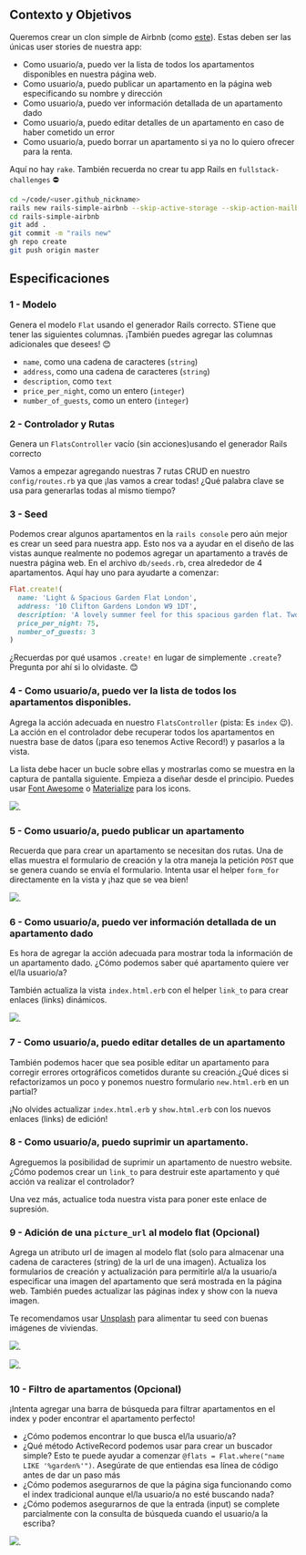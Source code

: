 ## Contexto y Objetivos

Queremos crear un clon simple de Airbnb (como [este](https://rails-simple-airbnb.herokuapp.com)). Estas deben ser las únicas user stories de nuestra app:

- Como usuario/a, puedo ver la lista de todos los apartamentos disponibles en nuestra página web.
- Como usuario/a, puedo publicar un apartamento en la página web especificando su nombre y dirección
- Como usuario/a, puedo ver información detallada de un apartamento dado
- Como usuario/a, puedo editar detalles de un apartamento en caso de haber cometido un error
- Como usuario/a, puedo borrar un apartamento si ya no lo quiero ofrecer para la renta.

Aquí no hay `rake`. También recuerda no crear tu app Rails en `fullstack-challenges` ⛔️

```bash
cd ~/code/<user.github_nickname>
rails new rails-simple-airbnb --skip-active-storage --skip-action-mailbox
cd rails-simple-airbnb
git add .
git commit -m "rails new"
gh repo create
git push origin master
```

## Especificaciones

### 1 - Modelo

Genera el modelo `Flat` usando el generador Rails correcto. STiene que tener las siguientes columnas. ¡También puedes agregar las columnas adicionales que desees! 😊

- `name`, como una cadena de caracteres (`string`)
- `address`, como una cadena de caracteres (`string`)
- `description`, como `text`
- `price_per_night`, como un entero (`integer`)
- `number_of_guests`, como un entero (`integer`)

### 2 - Controlador y Rutas

Genera un `FlatsController` vacío (sin acciones)usando el generador Rails correcto

Vamos a empezar agregando nuestras 7 rutas CRUD en nuestro `config/routes.rb` ya que ¡las vamos a crear todas! ¿Qué palabra clave se usa para generarlas todas al mismo tiempo?

### 3 - Seed

Podemos crear algunos apartamentos en la `rails console` pero aún mejor es crear un seed para nuestra app. Esto nos va a ayudar en el diseño de las vistas aunque realmente no podemos agregar un apartamento a través de nuestra página web. En el archivo `db/seeds.rb`, crea alrededor de 4 apartamentos. Aquí hay uno para ayudarte a comenzar:

```ruby
Flat.create!(
  name: 'Light & Spacious Garden Flat London',
  address: '10 Clifton Gardens London W9 1DT',
  description: 'A lovely summer feel for this spacious garden flat. Two double bedrooms, open plan living area, large kitchen and a beautiful conservatory',
  price_per_night: 75,
  number_of_guests: 3
)
```

¿Recuerdas por qué usamos `.create!` en lugar de simplemente `.create`? Pregunta por ahí si lo olvidaste. 😊

### 4 - Como usuario/a, puedo ver la lista de todos los apartamentos disponibles.

Agrega la acción adecuada en nuestro `FlatsController` (pista: Es `index` 😉). La acción en el controlador debe recuperar todos los apartamentos en nuestra base de datos (¡para eso tenemos Active Record!) y pasarlos a la vista.

La lista debe hacer un bucle sobre ellas y mostrarlas como se muestra en la captura de pantalla siguiente. Empieza a diseñar desde el principio. Puedes usar [Font Awesome](https://fontawesome.com/icons) o [Materialize](http://materializecss.com/icons.html) para los icons.

![](https://raw.githubusercontent.com/lewagon/fullstack-images/master/rails/simple-airbnb/index.png).

### 5 - Como usuario/a, puedo publicar un apartamento

Recuerda que para crear un apartamento se necesitan dos rutas. Una de ellas muestra el formulario de creación y la otra maneja la petición `POST` que se genera cuando se envía el formulario. Intenta usar el helper `form_for` directamente en la vista y ¡haz que se vea bien!

![](https://raw.githubusercontent.com/lewagon/fullstack-images/master/rails/simple-airbnb/index.png).

### 6 - Como usuario/a, puedo ver información detallada de un apartamento dado

Es hora de agregar la acción adecuada para mostrar toda la información de un apartamento dado. ¿Cómo podemos saber qué apartamento quiere ver el/la usuario/a?

También actualiza la vista `index.html.erb` con el helper `link_to` para crear enlaces (links) dinámicos.

![](https://raw.githubusercontent.com/lewagon/fullstack-images/master/rails/simple-airbnb/show.png).

### 7 - Como usuario/a, puedo editar detalles de un apartamento

También podemos hacer que sea posible editar un apartamento para corregir errores ortográficos cometidos durante su creación.¿Qué dices si refactorizamos un poco y ponemos nuestro formulario `new.html.erb` en un partial?

¡No olvides actualizar `index.html.erb` y `show.html.erb` con los nuevos enlaces (links) de edición!

### 8 - Como usuario/a, puedo suprimir un apartamento.

Agreguemos la posibilidad de suprimir un apartamento de nuestro website. ¿Cómo podemos crear un `link_to` para destruir este apartamento y qué acción va realizar el controlador?

Una vez más, actualice toda nuestra vista para poner este enlace de supresión.

### 9 - Adición de una `picture_url` al modelo flat (Opcional)

Agrega un atributo url de imagen al modelo flat (solo para almacenar una cadena de caracteres (string) de la url de una imagen). Actualiza los formularios de creación y actualización para permitirle al/a la usuario/a especificar una imagen del apartamento que será mostrada en la página web. También puedes actualizar las páginas index y show con la nueva imagen.

Te recomendamos usar [Unsplash](https://unsplash.com/search/photos/house) para alimentar tu seed con buenas imágenes de viviendas.

![](https://raw.githubusercontent.com/lewagon/fullstack-images/master/rails/simple-airbnb/show_2.png).

![](https://raw.githubusercontent.com/lewagon/fullstack-images/master/rails/simple-airbnb/index_3.png).

### 10 - Filtro de apartamentos (Opcional)

¡Intenta agregar una barra de búsqueda para filtrar apartamentos en el index y poder encontrar el apartamento perfecto!

- ¿Cómo podemos encontrar lo que busca el/la usuario/a?
- ¿Qué método ActiveRecord podemos usar para crear un buscador simple? Esto te puede ayudar a comenzar `@flats = Flat.where("name LIKE '%garden%'")`. Asegúrate de que entiendas esa línea de código antes de dar un paso más
- ¿Cómo podemos asegurarnos de que la página siga funcionando como el index tradicional aunque el/la usuario/a no esté buscando nada?
- ¿Cómo podemos asegurarnos de que la entrada (input) se complete parcialmente con la consulta de búsqueda cuando el usuario/a la escriba?

![](https://raw.githubusercontent.com/lewagon/fullstack-images/master/rails/simple-airbnb/index_4.png).
